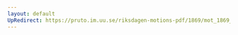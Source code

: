 ```yaml
---
layout: default
UpRedirect: https://pruto.im.uu.se/riksdagen-motions-pdf/1869/mot_1869__fk__reg/mot_1869__fk__reg-002.pdf
---
```

